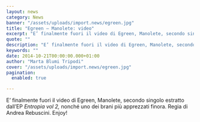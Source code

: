 ```yaml
---
layout: news
category: News
banner: "/assets/uploads/import.news/egreen.jpg"
title: "Egreen – Manolete: video"
excerpt: "E’ finalmente fuori il video di Egreen, Manolete, secondo singolo estratto dall’EP Entropia vol 2, nonché uno dei brani più apprezzati finora. Regia di Andrea Rebuscini. Enjoy!"
quote: ""
description: "E’ finalmente fuori il video di Egreen, Manolete, secondo singolo estratto dall’EP Entropia vol 2, nonché uno dei brani più apprezzati finora. Regia di Andrea Rebuscini. Enjoy!"
keywords: ""
date: 2014-10-21T00:00:00.000+01:00
author: "Marta Blumi Tripodi"
cover: "/assets/uploads/import.news/egreen.jpg"
pagination:
  enabled: true

---
```


[](https://hotmc.com/wp-content/uploads/2014/09/egreen.jpg)

E’ finalmente fuori il video di Egreen, Manolete, secondo singolo estratto dall’EP _Entropia vol 2,_ nonché uno dei brani più apprezzati finora. Regia di Andrea Rebuscini. Enjoy!